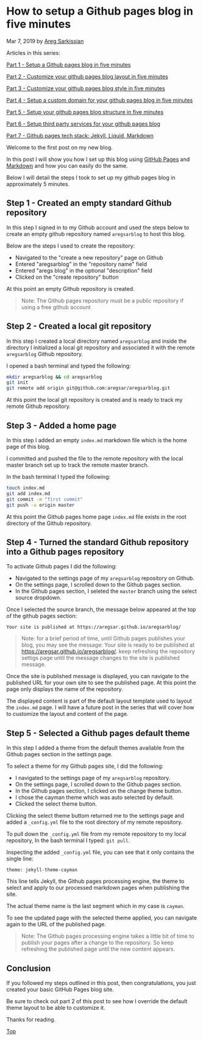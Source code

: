 # How to setup a Github pages blog in five minutes

Mar 7, 2019 by [Areg Sarkissian](https://aregsar.com/about)

Articles in this series:

[Part 1 - Setup a Github pages blog in five minutes](https://aregsar.com/blog/2019/how-to-setup-a-github-pages-blog-in-five-minutes)

[Part 2 - Customize your github pages blog layout in five minutes](https://aregsar.com/blog/2019/how-to-customize-your-github-pages-blog-layout-in-five-minutes)

[Part 3 - Customize your github pages blog style in five minutes](https://aregsar.com/blog/2019/how-to-customize-your-github-pages-blog-style-in-five-minutes)

[Part 4 - Setup a custom domain for your github pages blog in five minutes](https://aregsar.com/blog/2019/how-to-setup-a-custom-domain-for-your-github-pages-blog-in-five-minutes)

[Part 5 - Setup your github pages blog structure in five minutes](https://aregsar.com/blog/2019/how-to-setup-your-github-pages-blog-structure-in-five-minutes)

[Part 6 - Setup third party services for your github pages blog](https://aregsar.com/blog/2019/how-to-setup-third-party-services-for-your-github-pages-blog)

[Part 7 - Github pages tech stack: Jekyll, Liquid, Markdown](https://aregsar.com/blog/2019/github-pages-tech-stack-jekyll-markdown-liquid)

Welcome to the first post on my new blog.

In this post I will show you how I set up this blog using [GitHub Pages](https://pages.github.com/) and [Markdown](https://commonmark.org/help/) and how you can easily do the same.

Below I will detail the steps I took to set up my github pages blog in approximately 5 minutes.

## Step 1 - Created an empty standard Github repository

In this step I signed in to my Github account and used the steps below to create an empty github repository named `aregsarblog` to host this blog.

Below are the steps I used to create the repository:

+ Navigated to the "create a new repository" page on Github
+ Entered "aregsarblog" in the "repository name" field
+ Entered "aregs blog" in the optional "description" field
+ Clicked on the "create repository" button

At this point an empty Github repository is created.

> Note: The Github pages repository must be a public repository if using a free github account

## Step 2 - Created a local git repository

In this step I created a local directory named `aregsarblog` and inside the directory I initialized a local git repository and associated it with the remote `aregsarblog` Github repository.

I opened a bash terminal and typed the following:

```bash
mkdir aregsarblog && cd aregsarblog
git init
git remote add origin git@github.com:aregsar/aregsarblog.git
```

At this point the local git repository is created and is ready to track my remote Github repository.

## Step 3 - Added a home page

In this step I added an empty `index.md` markdown file which is the home page of this blog.

I committed and pushed the file to the remote repository with the local master branch set up to track the remote master branch.

In the bash terminal I typed the following:

```bash
touch index.md
git add index.md
git commit -m "first commit"
git push -u origin master
```

At this point the Github pages home page `index.md` file exists in the root directory of the Github repository.

## Step 4 - Turned the standard Github repository into a Github pages repository

To activate Github pages I did the following:

+ Navigated to the settings page of my `aregsarblog` repository on Github.
+ On the settings page, I scrolled down to the Github pages section.
+ In the Github pages section, I seleted the `master` branch using the select source dropdown.

Once I selected the source branch, the message below appeared at the top of the github pages section:

`Your site is published at https://aregsar.github.io/aregsarblog/`

> Note: for a brief period of time, until Github pages publishes your blog, you may see the message:
Your site is ready to be published at https://aregsar.github.io/aregsarblog/.
keep refreshing the repository settigs page until the message changes to the site is published message.

Once the site is published message is displayed, you can navigate to the published URL for your own site to see the published page. At this point the page only displays the name of the repository.

The displayed content is part of the default layout template used to layout the `index.md` page. I will have a future post in the series that will cover how to customize the layout and content of the page.

## Step 5 - Selected a Github pages default theme

In this step I added a theme from the default themes available from the Github pages section in the settings page.

To select a theme for my Github pages site, I did the following:

+ I navigated to the settings page of my `aregsarblog` repository.
+ On the settings page, I scrolled down to the Github pages section.
+ In the Github pages section, I clicked on the change theme button.
+ I chose the cayman theme which was auto selected by default.
+ Clicked the select theme button.

Clicking the select theme buttom returned me to the settings page and added a `_config.yml` file to the root directory of my remote repository.

To pull down the `_config.yml` file from my remote repository to my local repository, In the bash terminal I typed: `git pull`.

Inspecting the added `_config.yml` file, you can see that it only contains the single line:

`theme: jekyll-theme-cayman`

This line tells Jekyll, the Github pages processing engine, the theme to select and apply to our processed markdown pages when publishing the site.

The actual theme name is the last segment which in my case is `cayman`.

To see the updated page with the selected theme applied, you can navigate again to the URL of the published page.

> Note: The Github pages processing engine takes a little bit of time to publish your pages after a change to the repository. So keep refreshing the published page until the new content appears.

## Conclusion

If you followed my steps outlined in this post, then congratulations, you just created your basic GitHub Pages blog site.

Be sure to check out part 2 of this post to see how I override the default theme layout to be able to customize it.

Thanks for reading.

[Top](#how-to-setup-a-github-pages-blog-in-five-minutes)

